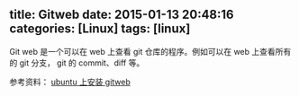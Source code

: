 title: Gitweb
date: 2015-01-13 20:48:16
categories: [Linux]
tags: [linux]
---

Git web 是一个可以在 web 上查看 git 仓库的程序。例如可以在 web 上查看所有的 git 分支， git 的 commit、diff 等。

参考资料： [ubuntu 上安装 gitweb](http://www.cnblogs.com/wanghongmei/archive/2011/06/22/2087391.html)

